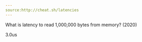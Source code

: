 ```yaml
---
source:http://cheat.sh/latencies
---
```

What is latency to read 1,000,000 bytes from memory? (2020)
<!--question-->
3.0us
